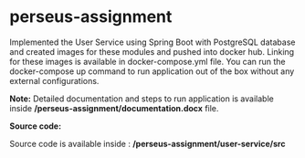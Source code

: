 # perseus-assignment

Implemented the User Service using Spring Boot with PostgreSQL database and created images for these modules and pushed into docker hub. Linking for these images is available in docker-compose.yml file. You can run the docker-compose up command to run application out of the box without any external configurations.

**Note:**  Detailed documentation and steps to run application is available inside **/perseus-assignment/documentation.docx** file.


**Source code:**

Source code is available inside : **/perseus-assignment/user-service/src**
